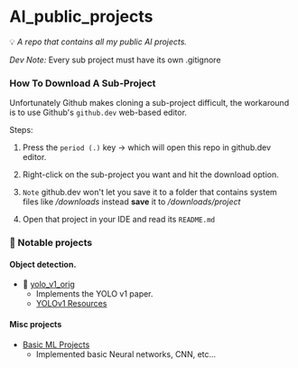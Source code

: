 # AI_public_projects

💡 *A repo that contains all my public AI projects.*

*Dev Note:* Every sub project must have its own .gitignore



### How To Download A Sub-Project

Unfortunately Github makes cloning a sub-project difficult, the workaround is to use Github's `github.dev` web-based editor.

Steps:
1. Press the `period (.)` key -> which will open this repo in github.dev editor.

2. Right-click on the sub-project you want and hit the download option.
3. `Note` github.dev won't let you save it to a folder that contains system files like */downloads* instead **save** it to */downloads/project*
4. Open that project in your IDE and read its `README.md`

### 📌 Notable projects

#### Object detection.

- 🔗 [yolo_v1_orig](./object_detection/yolo_v1_orig/)
    - Implements the YOLO v1 paper.
    - [YOLOv1 Resources](https://github.com/t20e/res/tree/main/coding.res/AI.res/object_detection/YOLO_v1.res)


#### Misc projects
- [Basic ML Projects](./basic_ML/)
    - Implemented basic Neural networks, CNN, etc...

